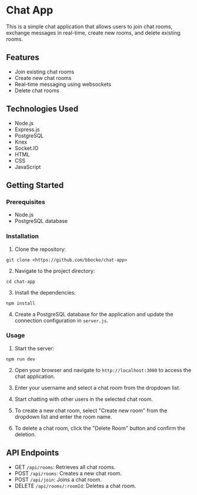 # Chat App

This is a simple chat application that allows users to join chat rooms, exchange messages in real-time, create new rooms, and delete existing rooms.

## Features

- Join existing chat rooms
- Create new chat rooms
- Real-time messaging using websockets
- Delete chat rooms

## Technologies Used

- Node.js
- Express.js
- PostgreSQL
- Knex
- Socket.IO
- HTML
- CSS
- JavaScript


## Getting Started

### Prerequisites

- Node.js
- PostgreSQL database

### Installation

1. Clone the repository:

```
git clone <https://github.com/bbocko/chat-app>
```

2. Navigate to the project directory:

```
cd chat-app
```

3. Install the dependencies:

```
npm install
```

4. Create a PostgreSQL database for the application and update the connection configuration in `server.js`.


### Usage

1. Start the server:

```
npm run dev
```

2. Open your browser and navigate to `http://localhost:3000` to access the chat application.

3. Enter your username and select a chat room from the dropdown list.

4. Start chatting with other users in the selected chat room.

5. To create a new chat room, select "Create new room" from the dropdown list and enter the room name.

6. To delete a chat room, click the "Delete Room" button and confirm the deletion.


## API Endpoints

- GET `/api/rooms`: Retrieves all chat rooms.
- POST `/api/rooms`: Creates a new chat room.
- POST `/api/join`: Joins a chat room.
- DELETE `/api/rooms/:roomId`: Deletes a chat room.